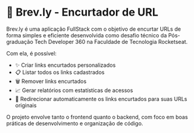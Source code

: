 # 🔗 Brev.ly - Encurtador de URL 

Brev.ly é uma aplicação FullStack com o objetivo de encurtar URLs de forma simples e eficiente desenvolvida como desafio técnico da Pós-graduação Tech Developer 360 na Faculdade de Tecnologia Rocketseat.

Com ela, é possível:

-	✨ Criar links encurtados personalizados
-	📋 Listar todos os links cadastrados
-	🗑️ Remover links encurtados
-	📈 Gerar relatórios com estatísticas de acessos
-	🔁 Redirecionar automaticamente os links encurtados para suas URLs originais

O projeto envolve tanto o frontend quanto o backend, com foco em boas práticas de desenvolvimento e organização de código.